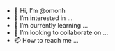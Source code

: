 - 👋 Hi, I’m @omonh
- 👀 I’m interested in ...
- 🌱 I’m currently learning ...
- 💞️ I’m looking to collaborate on ...
- 📫 How to reach me ...

<!---
omonh/omonh is a ✨ special ✨ repository because its `README.md` (this file) appears on your GitHub profile.
You can click the Preview link to take a look at your changes.
--->
